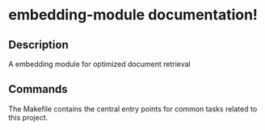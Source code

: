 # embedding-module documentation!

## Description

A embedding module for optimized document retrieval

## Commands

The Makefile contains the central entry points for common tasks related to this project.

